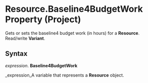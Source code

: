 
# Resource.Baseline4BudgetWork Property (Project)

Gets or sets the baseline4 budget work (in hours) for a  **Resource**. Read/write  **Variant**.


## Syntax

 _expression_. **Baseline4BudgetWork**

 _expression_A variable that represents a  **Resource** object.


